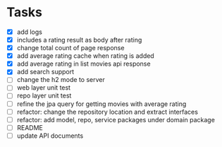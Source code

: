 # Tasks
- [x] add logs
- [x] includes a rating result as body after rating
- [x] change total count of page response
- [x] add average rating cache when rating is added
- [x] add average rating in list movies api response
- [x] add search support
- [ ] change the h2 mode to server
- [ ] web layer unit test
- [ ] repo layer unit test
- [ ] refine the jpa query for getting movies with average rating
- [ ] refactor: change the repository location and extract interfaces
- [ ] refactor: add model, repo, service packages under domain package
- [ ] README
- [ ] update API documents